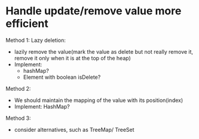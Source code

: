 # Handle update/remove value more efficient

Method 1: Lazy deletion:

* lazily remove the value(mark the value as delete but not really remove it, remove it only when it is at the top of the heap)
* Implement:&#x20;
  * hashMap?
  * Element with boolean isDelete?

Method 2:&#x20;

* We should maintain the mapping of the value with its position(index)
* Implement: HashMap?

Method 3:

* consider alternatives, such as TreeMap/ TreeSet


